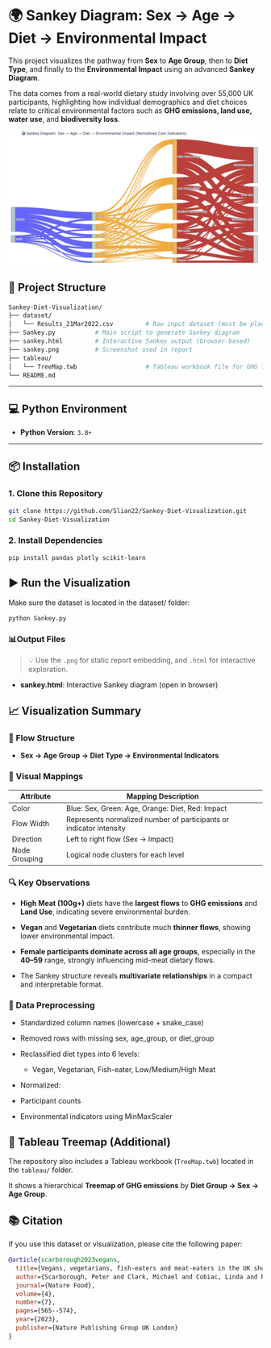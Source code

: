 # 🌍 Sankey Diagram: Sex → Age → Diet → Environmental Impact

This project visualizes the pathway from **Sex** to **Age Group**, then to **Diet Type**, and finally to the **Environmental Impact** using an advanced **Sankey Diagram**.

The data comes from a real-world dietary study involving over 55,000 UK participants, highlighting how individual demographics and diet choices relate to critical environmental factors such as **GHG emissions, land use, water use**, and **biodiversity loss**.

![Sankey Diagram Screenshot](sankey.png)

## 📁 Project Structure

```bash
Sankey-Diet-Visualization/
├── dataset/
│   └── Results_21Mar2022.csv         # Raw input dataset (must be placed here)
├── Sankey.py           # Main script to generate Sankey diagram
├── sankey.html         # Interactive Sankey output (browser-based)
├── sankey.png          # Screenshot used in report
├── tableau/
│   └── TreeMap.twb                   # Tableau workbook file for GHG Treemap
└── README.md
```

---

## 💻 Python Environment

- **Python Version**: `3.8+`  

---

## 📦 Installation

### 1. Clone this Repository

```bash
git clone https://github.com/Slian22/Sankey-Diet-Visualization.git
cd Sankey-Diet-Visualization
```

### 2. Install Dependencies

```bash
pip install pandas plotly scikit-learn
```

## **▶️** **Run the Visualization**

Make sure the dataset is located in the dataset/ folder:

```bash
python Sankey.py
```

### **📊Output Files**

> 💡 Use the `.png` for static report embedding, and `.html` for interactive exploration.

- **sankey.html**: Interactive Sankey diagram (open in browser)

## **📈 Visualization Summary**

### **🔗 Flow Structure**

- **Sex → Age Group → Diet Type → Environmental Indicators**

### **🎨 Visual Mappings**

| **Attribute** | **Mapping Description**                                      |
| ------------- | ------------------------------------------------------------ |
| Color         | Blue: Sex, Green: Age, Orange: Diet, Red: Impact             |
| Flow Width    | Represents normalized number of participants or indicator intensity |
| Direction     | Left to right flow (Sex → Impact)                            |
| Node Grouping | Logical node clusters for each level                         |

### **🔍 Key Observations**

- **High Meat (100g+)** diets have the **largest flows** to **GHG emissions** and **Land Use**, indicating severe environmental burden.

- **Vegan** and **Vegetarian** diets contribute much **thinner flows**, showing lower environmental impact.

- **Female participants dominate across all age groups**, especially in the **40–59** range, strongly influencing mid-meat dietary flows.

- The Sankey structure reveals **multivariate relationships** in a compact and interpretable format.

### **🧪 Data Preprocessing**

- Standardized column names (lowercase + snake_case)
- Removed rows with missing sex, age_group, or diet_group
- Reclassified diet types into 6 levels:
  - Vegan, Vegetarian, Fish-eater, Low/Medium/High Meat

- Normalized:

- Participant counts

- Environmental indicators using MinMaxScaler

## 📂 Tableau Treemap (Additional)

The repository also includes a Tableau workbook (`TreeMap.twb`) located in the `tableau/` folder.  

It shows a hierarchical **Treemap of GHG emissions** by **Diet Group → Sex → Age Group**.

## 📚 Citation

If you use this dataset or visualization, please cite the following paper:

```bibtex
@article{scarborough2023vegans,
  title={Vegans, vegetarians, fish-eaters and meat-eaters in the UK show discrepant environmental impacts},
  author={Scarborough, Peter and Clark, Michael and Cobiac, Linda and Papier, Keren and Knuppel, Anika and Lynch, John and Harrington, Richard and Key, Tim and Springmann, Marco},
  journal={Nature Food},
  volume={4},
  number={7},
  pages={565--574},
  year={2023},
  publisher={Nature Publishing Group UK London}
}
```
